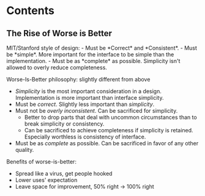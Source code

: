 
<h1>Contents</h1>
<a href="#rec1_worse_is_better"></a>

<h2 id="rec1_worse_is_better">The Rise of Worse is Better</h2>
MIT/Stanford style of design:
- Must be *Correct* and *Consistent*.
- Must be *simple*. More important for the interface to be simple than the implementation.
- Must be as *complete* as possible. Simplicity isn't allowed to overly reduce completeness.

Worse-Is-Better philosophy: slightly different from above
- *Simplicity* is the most important consideration in a design. Implementation is more important than interface simplicity.
- Must be *correct*. Slightly less important than *simplicity*.
- Must not be *overly inconsistent*. Can be sacrificed for simplicity.
	- Better to drop parts that deal with uncommon circumstances than to break simplicity or consistency.
	- Can be sacrificed to achieve completeness if simplicity is retained. Especially worthless is consistency of interface.
- Must be as *complete* as possible. Can be sacrificed in favor of any other quality. 

Benefits of worse-is-better:
- Spread like a virus, get people hooked
- Lower uses' expectation
- Leave space for improvement, 50% right -> 100% right